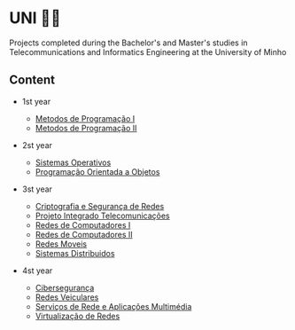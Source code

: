 # UNI 👩‍🎓​
Projects completed during the Bachelor's and Master's studies in Telecommunications and Informatics Engineering at the University of Minho

## Content
- 1st year
  
  - [Metodos de Programação I](https://github.com/beatrizralves/UNI/tree/main/1_ano/Metodos_Programacao_I/Projeto_MPI)
  - [Metodos de Programação II](https://github.com/beatrizralves/UNI/tree/main/1_ano/Metodos_Programacao_II)
    
- 2st year
  - [Sistemas Operativos](https://github.com/beatrizralves/UNI/tree/main/2_ano/SO)
  - [Programação Orientada a Objetos](https://github.com/beatrizralves/UNI/tree/main/2_ano/POO)
 
- 3st year
  - [Criptografia e Segurança de Redes](https://github.com/beatrizralves/UNI/tree/main/3_ano/Criptografia_Seguranca_Redes)
  - [Projeto Integrado Telecomunicações](https://github.com/beatrizralves/UNI/tree/main/3_ano/Projeto_Integrado_Telecomunica%C3%A7%C3%B5es)
  - [Redes de Computadores I](https://github.com/beatrizralves/UNI/tree/main/3_ano/Redes_Computadores_I)
  - [Redes de Computadores II](https://github.com/beatrizralves/UNI/tree/main/3_ano/Redes_Computadores_II)
  - [Redes Moveis](https://github.com/beatrizralves/UNI/tree/main/3_ano/Redes_Moveis)
  - [Sistemas Distribuidos](https://github.com/beatrizralves/UNI/tree/main/3_ano/Sistemas_Distribuidos)

  
- 4st year
  - [Cibersegurança]()
  - [Redes Veiculares]()
  - [Serviços de Rede e Aplicações Multimédia]()
  - [Virtualização de Redes]()
  
